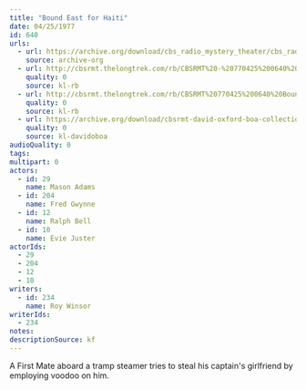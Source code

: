 ```yaml
---
title: "Bound East for Haiti"
date: 04/25/1977
id: 640
urls: 
  - url: https://archive.org/download/cbs_radio_mystery_theater/cbs_radio_mystery_theater-0601-0650.zip/cbs_radio_mystery_theater-0601-0650%2Fcbsrmt_0640_bound_east_for_haiti.mp3
    source: archive-org
  - url: http://cbsrmt.thelongtrek.com/rb/CBSRMT%20-%20770425%200640%20Bound%20East%20For%20Haiti_WLNH-FM_rb.mp3
    quality: 0
    source: kl-rb
  - url: http://cbsrmt.thelongtrek.com/rb/CBSRMT%20770425%200640%20Bound%20East%20For%20Haiti_wbbm_rb.mp3
    quality: 0
    source: kl-rb
  - url: https://archive.org/download/cbsrmt-david-oxford-boa-collection/CBSRMT-770425-0640-Bound-East-for-Haiti-(128-44)_KIRO-{BoA}.mp3
    quality: 0
    source: kl-davidoboa
audioQuality: 0
tags: 
multipart: 0
actors:  
  - id: 29
    name: Mason Adams  
  - id: 204
    name: Fred Gwynne  
  - id: 12
    name: Ralph Bell  
  - id: 10
    name: Evie Juster
actorIds:  
  - 29  
  - 204  
  - 12  
  - 10
writers:  
  - id: 234
    name: Roy Winsor
writerIds:  
  - 234
notes: 
descriptionSource: kf
---
```

A First Mate aboard a tramp steamer tries to steal his captain's girlfriend by employing voodoo on him.